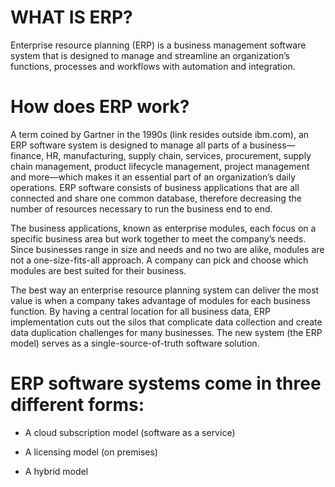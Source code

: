 # WHAT IS ERP?
Enterprise resource planning (ERP) is a business management software system that is designed to manage and streamline an organization’s functions, processes and workflows with automation and integration.

# How does ERP work?
A term coined by Gartner in the 1990s (link resides outside ibm.com), an ERP software system is designed to manage all parts of a business—finance, HR, manufacturing, supply chain, services, procurement, supply chain management, product lifecycle management, project management and more—which makes it an essential part of an organization’s daily operations. ERP software consists of business applications that are all connected and share one common database, therefore decreasing the number of resources necessary to run the business end to end.

The business applications, known as enterprise modules, each focus on a specific business area but work together to meet the company’s needs. Since businesses range in size and needs and no two are alike, modules are not a one-size-fits-all approach. A company can pick and choose which modules are best suited for their business.

The best way an enterprise resource planning system can deliver the most value is when a company takes advantage of modules for each business function. By having a central location for all business data, ERP implementation cuts out the silos that complicate data collection and create data duplication challenges for many businesses. The new system (the ERP model) serves as a single-source-of-truth software solution.

# ERP software systems come in three different forms:
- A cloud subscription model (software as a service)

- A licensing model (on premises)

- A hybrid model
